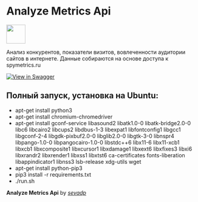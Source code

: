 # Analyze Metrics Api
<img src="https://raw.githubusercontent.com/swagger-api/swagger.io/wordpress/images/assets/SWU-logo-clr.png" height="50">

Анализ конкурентов, показатели визитов, вовлеченности аудитории сайтов в интернете.
Данные собираются на основе доступа к spymetrics.ru

[![View in Swagger](http://jessemillar.github.io/view-in-swagger-button/button.svg)](http://193.178.169.224:5000/api/v1/docs/)

## Полный запуск, установка на Ubuntu:
* apt-get install python3
* apt-get install chromium-chromedriver
* apt-get install gconf-service libasound2 libatk1.0-0 libatk-bridge2.0-0 libc6 libcairo2 libcups2 libdbus-1-3 libexpat1 libfontconfig1 libgcc1 libgconf-2-4 libgdk-pixbuf2.0-0 libglib2.0-0 libgtk-3-0 libnspr4 libpango-1.0-0 libpangocairo-1.0-0 libstdc++6 libx11-6 libx11-xcb1 libxcb1 libxcomposite1 libxcursor1 libxdamage1 libxext6 libxfixes3 libxi6 libxrandr2 libxrender1 libxss1 libxtst6 ca-certificates fonts-liberation libappindicator1 libnss3 lsb-release xdg-utils wget
* apt-get install python-pip3
* pip3 install -r requirements.txt
* ./run.sh

**Analyze Metrics Api** by *[sevadp](https://github.com/sevadp)*
